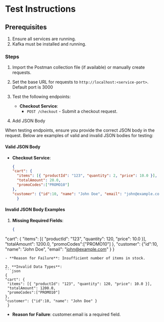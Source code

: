 # Test Instructions

## Prerequisites

1. Ensure all services are running.
2. Kafka must be installed and running.

### Steps

1. Import the Postman collection file (if available) or manually create requests.
2. Set the base URL for requests to `http://localhost:<service-port>`. Default port is 3000
3. Test the following endpoints:
   - **Checkout Service**:
     - `POST /checkout` - Submit a checkout request.


4. Add JSON Body

When testing endpoints, ensure you provide the correct JSON body in the request. Below are examples of valid and invalid JSON bodies for testing:

#### Valid JSON Body

- **Checkout Service**:
  ```json
  {
  "cart": {
    "items": [{ "productId": "123", "quantity": 2, "price": 10.0 }],
    "totalAmount": 20.0,
    "promoCodes":["PROMO10"]
  },
  "customer": {"id":10, "name": "John Doe", "email": "john@example.com" }
    }

  ```

#### Invalid JSON Body Examples

1. **Missing Required Fields**:
   ```json
   {
  "cart": {
    "items": [{ "productId": "123", "quantity": 120, "price": 10.0 }],
    "totalAmount": 1200.0,
    "promoCodes":["PROMO10"]
  },
  "customer": {"id":10, "name": "John Doe", "email": "john@example.com" }
    }
    
   ```
   - **Reason for Failure**: Insufficient number of items in stock.

2. **Invalid Data Types**:
   ```json
   {
  "cart": {
    "items": [{ "productId": "123", "quantity": 120, "price": 10.0 }],
    "totalAmount": 1200.0,
    "promoCodes":["PROMO10"]
  },
  "customer": {"id":10, "name": "John Doe" }
    }
   ```
   - **Reason for Failure**: customer.email is a required field.


